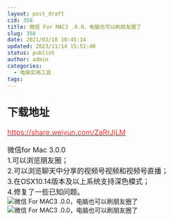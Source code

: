 ```yaml
---
layout: post_draft
cid: 358
title: 微信 For MAC3 .0.0，电脑也可以刷朋友圈了
slug: 358
date: 2021/03/18 10:45:14
updated: 2023/11/14 15:51:40
status: publish
author: admin
categories: 
  - 电脑实用工具
tags: 
---
```



<div alt="潮男心博客 www.cnx0.com" >
				<span style="font-size:16px;"><h2>下载地址</h2></span><a href="https://share.weiyun.com/ZaRrJjLM" target="_blank"><span style="color:#E53333;font-size:16px;">https://share.weiyun.com/ZaRrJjLM</span></a><br />
<br />
<span style="font-size:16px;"> 微信for Mac 3.0.0</span><br />
<span style="font-size:16px;"> 1.可以浏览朋友圈；</span><br />
<span style="font-size:16px;"> 2.可以浏览聊天中分享的视频号视频和视频号直播；</span><br />
<span style="font-size:16px;"> 3.在OSX10.14版本及以上系统支持深色模式；</span><br />
<span style="font-size:16px;"> 4.修复了一些已知问题。</span><br />
<img src="https://www.kjsv.com/download/image/2021/03/17/20210317200312_405805.png" alt="微信 For MAC3 .0.0，电脑也可以刷朋友圈了" title="微信 For MAC3 .0.0，电脑也可以刷朋友圈了" align="" /><img src="https://www.kjsv.com/download/image/2021/03/17/20210317200312_447303.png" alt="微信 For MAC3 .0.0，电脑也可以刷朋友圈了" title="微信 For MAC3 .0.0，电脑也可以刷朋友圈了" align="" /><br />			</div>
			
